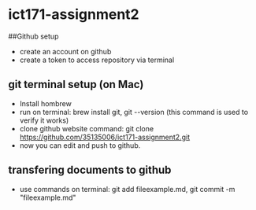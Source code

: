 # ict171-assignment2


##Github setup
- create an account on github
- create a token to access repository via terminal

## git terminal setup (on Mac)
- Install hombrew
- run on terminal: brew install git, git --version (this command is used to verify it works)
- clone github website command: git clone https://github.com/35135006/ict171-assignment2.git
- now you can edit and push to github.
## transfering documents to github
- use commands on terminal: git add fileexample.md, git commit -m "fileexample.md"




